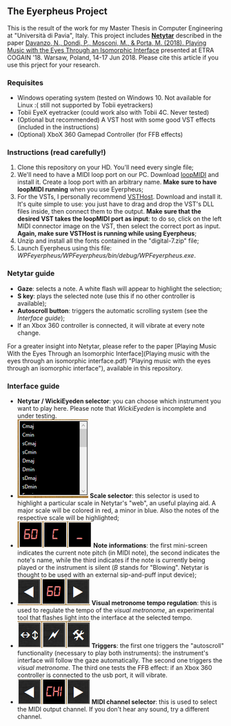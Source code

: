 ## The Eyerpheus Project

This is the result of the work for my Master Thesis in Computer Engineering at "Università di Pavia", Italy.
This project includes [**Netytar**](https://vision.unipv.it/research/netytar/) described in the paper [Davanzo, N., Dondi, P., Mosconi, M., & Porta, M. (2018). Playing Music with the Eyes Through an Isomorphic Interface]("https://dl.acm.org/citation.cfm?id=3206350") presented at ETRA COGAIN '18. Warsaw, Poland, 14-17 Jun 2018. Please cite this article if you use this prject for your research. 

### Requisites
-	Windows operating system (tested on Windows 10. Not available for Linux :( still not supported by Tobii eyetrackers)
-	Tobii EyeX eyetracker (could work also with Tobii 4C. Never tested)
-	(Optional but recommended) A VST host with some good VST effects (included in the instructions)
- 	(Optional) XboX 360 Gamepad Controller (for FFB effects)

### Instructions (read carefully!)
1.	Clone this repository on your HD. You'll need every single file;
2.	We'll need to have a MIDI loop port on our PC. Download [loopMIDI](https://www.google.com "loopMIDI, by Tobias Erichsen") and install it. Create a loop port with an arbitrary name. **Make sure to have loopMIDI running** when you use Eyerpheus;
3.	For the VSTs, I personally recommend [VSTHost](http://www.hermannseib.com/english/vsthost.htm "VSTHost on Hermmann Seib's website"). Download and install it. It's quite simple to use: you just have to drag and drop the VST's DLL files inside, then connect them to the output. **Make sure that the desired VST takes the loopMIDI port as input**: to do so, click on the left MIDI connector image on the VST, then select the correct port as input. **Again, make sure VSTHost is running while using Eyerpheus**;
4.	Unzip and install all the fonts contained in the "digital-7.zip" file;
5.	Launch Eyerpheus using this file: _WPFeyerpheus/WPFeyerpheus/bin/debug/WPFeyerpheus.exe_.

### Netytar guide
- 	**Gaze**: selects a note. A white flash will appear to highlight the selection;
- 	**S key**: plays the selected note (use this if no other controller is available);
- 	**Autoscroll button**: triggers the automatic scrolling system (see the _Interface guide_);
- 	If an Xbox 360 controller is connected, it will vibrate at every note change.

For a greater insight into Netytar, please refer to the paper [Playing Music With the Eyes Through an Isomorphic Interface](Playing music with the eyes through an isomorphic interface.pdf) "Playing music with the eyes through an isomorphic interface"), available in this repository.

### Interface guide
-	**Netytar / WickiEyeden selector**: you can choose which instrument you want to play here. Please note that _WickiEyeden_ is incomplete and under testing.
-	![Scale selector](images/scale_selector.png) **Scale selector**: this selector is used to highlight a particular scale in Netytar's "web", an useful playing aid. A major scale will be colored in red, a minor in blue. Also the notes of the respective scale will be highlighted;
-	![First row](images/first_row.png) **Note informations**: the first mini-screen indicates the current note pitch (in MIDI note), the second indicates the note's name, while the third indicates if the note is currently being played or the instrument is silent (_B_ stands for "Blowing". Netytar is thought to be used with an external sip-and-puff input device);
-	![Second row](images/second_row.png) **Visual metronome tempo regulation**: this is used to regulate the tempo of the _visual metronome_, an experimental tool that flashes light into the interface at the selected tempo.
-	![Third row](images/third_row.png) **Triggers**: the first one triggers the "autoscroll" functionality (necessary to play both instruments): the instrument's interface will follow the gaze automatically. The second one triggers the _visual metronome_. The third one tests the FFB effect: if an Xbox 360 controller is connected to the usb port, it will vibrate.
-	![Fourth row](images/fourth_row.png) **MIDI channel selector**: this is used to select the MIDI output channel. If you don't hear any sound, try a different channel.

